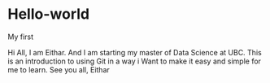 # Hello-world
My first 

Hi All,
I am Eithar. And I am starting my master of Data Science at UBC. This is an introduction to using Git in a way i Want to make it easy and simple for me to learn. 
See you all,
Eithar
